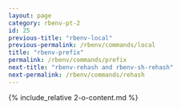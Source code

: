 ```yaml
---
layout: page
category: rbenv-pt-2
id: 25
previous-title: "rbenv-local"
previous-permalink: /rbenv/commands/local
title: "rbenv-prefix"
permalink: /rbenv/commands/prefix
next-title: "rbenv-rehash and rbenv-sh-rehash"
next-permalink: /rbenv/commands/rehash
---
```


{% include_relative 2-o-content.md %}
